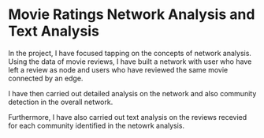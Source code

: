 # Movie Ratings Network Analysis and Text Analysis

In the project, I have focused tapping on the concepts of network analysis. Using the data of movie reviews, I have built a network with user who have left a review as node and users who have reviewed the same movie connected by an edge.

I have then carried out detailed analysis on the network and also community detection in the overall network.

Furthermore, I have also carried out text analysis on the reviews recevied for each community identified in the netowrk analysis.
